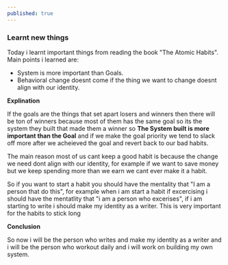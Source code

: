 ```yaml
---
published: true
---
```

### Learnt new things

Today i learnt important things from reading the book "The Atomic Habits".
Main points i learned are:

- System is more important than Goals.
- Behavioral change doesnt come if the thing we want to change doesnt align with our identity.

__Explination__

If the goals are the things that set apart losers and winners then there will be ton of winners because most of them has the same goal so its the system they built that made them a winner so ****The System built is more important than the Goal**** and if we make the goal priority we tend to slack off more after we acheieved the goal and revert back to our bad habits. 

The main reason most of us cant keep a good habit is because the change we need dont align with our identity, for example if we want to save money but we keep spending more than we earn we cant ever make it a habit. 

So if you want to start a habit you should have the mentality that "I am a person that do this", for example when i am start a habit if excercising i should have the mentatlity that "i am a person who excerises", if i am starting to write i should make my identity as a writer. This is very important for the habits to stick long

__Conclusion__

So now i will be the person who writes and make my identity as a writer and i will be the person who workout daily and i will work on building my own system.
